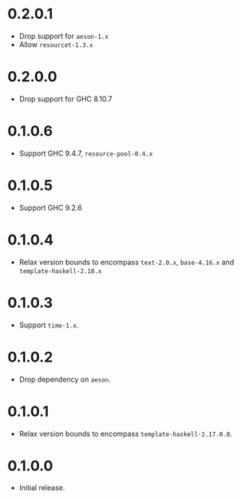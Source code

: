 # 0.2.0.1

- Drop support for `aeson-1.x`
- Allow `resourcet-1.3.x`

# 0.2.0.0

- Drop support for GHC 8.10.7

# 0.1.0.6

- Support GHC 9.4.7, `resource-pool-0.4.x`

# 0.1.0.5

- Support GHC 9.2.6

# 0.1.0.4

- Relax version bounds to encompass `text-2.0.x`, `base-4.16.x` and `template-haskell-2.18.x`

# 0.1.0.3

- Support `time-1.x`.

# 0.1.0.2

- Drop dependency on `aeson`.

# 0.1.0.1

- Relax version bounds to encompass `template-haskell-2.17.0.0`.

# 0.1.0.0

- Initial release.
